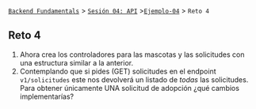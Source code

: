 [`Backend Fundamentals`](../../README.md) > [`Sesión 04: API`](../README.md) >[`Ejemplo-04`](../Ejemplo-04) > `Reto 4`

## Reto 4

1. Ahora crea los controladores para las mascotas y las solicitudes con una estructura similar a la anterior.
2. Contemplando que si pides (GET) solicitudes en el endpoint `v1/solicitudes` este nos devolverá un listado de *todas* las solicitudes. Para obtener únicamente UNA solicitud de adopción ¿qué cambios implementarías?
